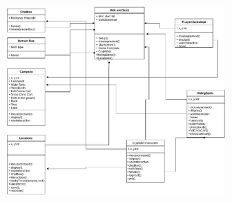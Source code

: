 ![CryptidClubUML](https://github.com/dizzycake/Text_Based_Game/blob/main/images/Cryptid%20Club.png)
